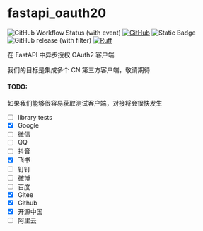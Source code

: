 # fastapi_oauth20

![GitHub Workflow Status (with event)](https://img.shields.io/github/actions/workflow/status/fastapi-practices/fastapi_oauth20/ci.yml?logo=github)
[![GitHub](https://img.shields.io/github/license/wu-clan/httpfpt)](https://github.com/wu-clan/httpfpt/blob/master/LICENSE)
![Static Badge](https://img.shields.io/badge/python-3.10%20%7C%203.11%20%7C%203.12-blue)
![GitHub release (with filter)](https://img.shields.io/github/v/release/fastapi-practices/fastapi_oauth20)
[![Ruff](https://img.shields.io/endpoint?url=https://raw.githubusercontent.com/astral-sh/ruff/main/assets/badge/v2.json)](https://github.com/astral-sh/ruff)


在 FastAPI 中异步授权 OAuth2 客户端

我们的目标是集成多个 CN 第三方客户端，敬请期待

#### TODO:

如果我们能够很容易获取测试客户端，对接将会很快发生

- [ ] library tests
- [x] Google
- [ ] 微信
- [ ] QQ
- [ ] 抖音
- [x] 飞书
- [ ] 钉钉
- [ ] 微博
- [ ] 百度
- [x] Gitee
- [x] Github
- [X] 开源中国
- [ ] 阿里云
